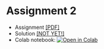 # Assignment 2

* Assignment [[PDF]](https://github.com/pipeton8/6.864-advanced-nlp/blob/main/Assignments/Assignment%202/Assignment%202.pdf)
* Solution [[NOT YET!]]()
* Colab notebook: [![Open in Colab](https://colab.research.google.com/assets/colab-badge.svg)](https://colab.research.google.com/github/pipeton8/6.864-advanced-nlp/blob/main/Assignments/Assignment%202/hw2.ipynb)
